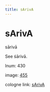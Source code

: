 ```yaml
---
title: sArivA
---
```


# sArivA

sārivā  <div n="P" />See śārivā.

lnum: 430

image: [455](https://www.sanskrit-lexicon.uni-koeln.de/scans/csl-apidev/servepdf.php?dict=snp&page=455)

cologne link: [sArivA](https://sanskrit-lexicon.uni-koeln.de/scans/csl-apidev/getword.php?dict=snp&key=sArivA)

